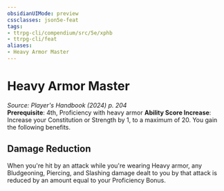 ```yaml
---
obsidianUIMode: preview
cssclasses: json5e-feat
tags:
- ttrpg-cli/compendium/src/5e/xphb
- ttrpg-cli/feat
aliases:
- Heavy Armor Master
---
```

# Heavy Armor Master
*Source: Player's Handbook (2024) p. 204*  
**Prerequisite**: 4th, Proficiency with heavy armor
**Ability Score Increase**: Increase your Constitution or Strength by 1, to a maximum of 20.
You gain the following benefits.

## Damage Reduction

When you're hit by an attack while you're wearing Heavy armor, any Bludgeoning, Piercing, and Slashing damage dealt to you by that attack is reduced by an amount equal to your Proficiency Bonus.